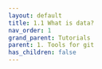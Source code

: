 ```yaml
---
layout: default
title: 1.1 What is data?
nav_order: 1
grand_parent: Tutorials
parent: 1. Tools for git
has_children: false
---
```



